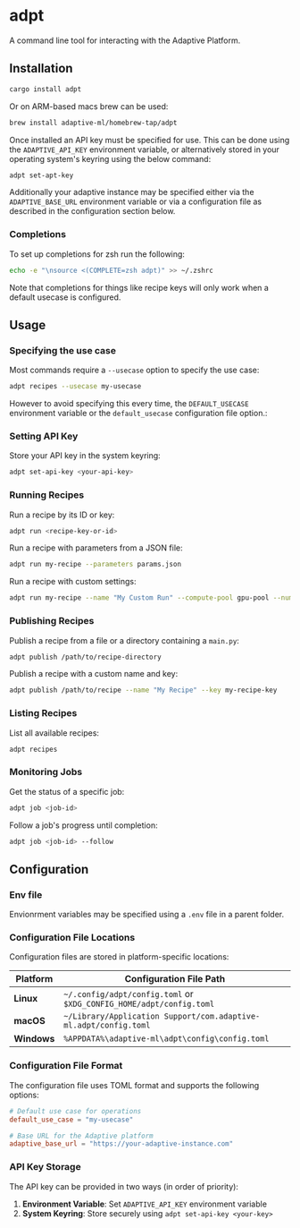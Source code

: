 # adpt

A command line tool for interacting with the Adaptive Platform.

## Installation

```sh
cargo install adpt
```

Or on ARM-based macs brew can be used:

```sh
brew install adaptive-ml/homebrew-tap/adpt
```

Once installed an API key must be specified for use. This can be done using the
`ADAPTIVE_API_KEY` environment variable, or alternatively stored in your
operating system's keyring using the below command:

```sh
adpt set-apt-key
```

Additionally your adaptive instance may be specified either via the
`ADAPTIVE_BASE_URL` environment variable or via a configuration file as
described in the configuration section below.

### Completions

To set up completions for zsh run the following:

```sh
echo -e "\nsource <(COMPLETE=zsh adpt)" >> ~/.zshrc
```

Note that completions for things like recipe keys will only work when a default usecase is configured.

## Usage

### Specifying the use case

Most commands require a `--usecase` option to specify the use case:

```sh
adpt recipes --usecase my-usecase
```

However to avoid specifying this every time, the `DEFAULT_USECASE` environment
variable or the `default_usecase` configuration file option.:

### Setting API Key


Store your API key in the system keyring:

```sh
adpt set-api-key <your-api-key>
```

### Running Recipes

Run a recipe by its ID or key:

```sh
adpt run <recipe-key-or-id>
```

Run a recipe with parameters from a JSON file:

```sh
adpt run my-recipe --parameters params.json
```

Run a recipe with custom settings:

```sh
adpt run my-recipe --name "My Custom Run" --compute-pool gpu-pool --num-gpus 4
```

### Publishing Recipes

Publish a recipe from a file or a directory containing a `main.py`:

```sh
adpt publish /path/to/recipe-directory
```

Publish a recipe with a custom name and key:

```sh
adpt publish /path/to/recipe --name "My Recipe" --key my-recipe-key
```

### Listing Recipes

List all available recipes:

```sh
adpt recipes
```

### Monitoring Jobs

Get the status of a specific job:

```sh
adpt job <job-id>
```

Follow a job's progress until completion:

```sh
adpt job <job-id> --follow
```

## Configuration

### Env file

Envionrment variables may be specified using a `.env` file in a parent folder.

### Configuration File Locations

Configuration files are stored in platform-specific locations:

| Platform | Configuration File Path |
|----------|------------------------|
| **Linux** | `~/.config/adpt/config.toml` or `$XDG_CONFIG_HOME/adpt/config.toml` |
| **macOS** | `~/Library/Application Support/com.adaptive-ml.adpt/config.toml` |
| **Windows** | `%APPDATA%\adaptive-ml\adpt\config\config.toml` |

### Configuration File Format

The configuration file uses TOML format and supports the following options:

```toml
# Default use case for operations
default_use_case = "my-usecase"

# Base URL for the Adaptive platform
adaptive_base_url = "https://your-adaptive-instance.com"
```

### API Key Storage

The API key can be provided in two ways (in order of priority):

1. **Environment Variable**: Set `ADAPTIVE_API_KEY` environment variable
2. **System Keyring**: Store securely using `adpt set-api-key <your-key>`
